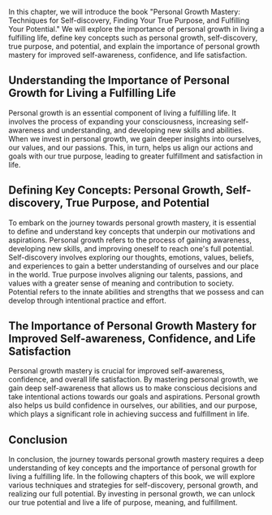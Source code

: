 
In this chapter, we will introduce the book "Personal Growth Mastery: Techniques for Self-discovery, Finding Your True Purpose, and Fulfilling Your Potential." We will explore the importance of personal growth in living a fulfilling life, define key concepts such as personal growth, self-discovery, true purpose, and potential, and explain the importance of personal growth mastery for improved self-awareness, confidence, and life satisfaction.

Understanding the Importance of Personal Growth for Living a Fulfilling Life
----------------------------------------------------------------------------

Personal growth is an essential component of living a fulfilling life. It involves the process of expanding your consciousness, increasing self-awareness and understanding, and developing new skills and abilities. When we invest in personal growth, we gain deeper insights into ourselves, our values, and our passions. This, in turn, helps us align our actions and goals with our true purpose, leading to greater fulfillment and satisfaction in life.

Defining Key Concepts: Personal Growth, Self-discovery, True Purpose, and Potential
-----------------------------------------------------------------------------------

To embark on the journey towards personal growth mastery, it is essential to define and understand key concepts that underpin our motivations and aspirations. Personal growth refers to the process of gaining awareness, developing new skills, and improving oneself to reach one's full potential. Self-discovery involves exploring our thoughts, emotions, values, beliefs, and experiences to gain a better understanding of ourselves and our place in the world. True purpose involves aligning our talents, passions, and values with a greater sense of meaning and contribution to society. Potential refers to the innate abilities and strengths that we possess and can develop through intentional practice and effort.

The Importance of Personal Growth Mastery for Improved Self-awareness, Confidence, and Life Satisfaction
--------------------------------------------------------------------------------------------------------

Personal growth mastery is crucial for improved self-awareness, confidence, and overall life satisfaction. By mastering personal growth, we gain deep self-awareness that allows us to make conscious decisions and take intentional actions towards our goals and aspirations. Personal growth also helps us build confidence in ourselves, our abilities, and our purpose, which plays a significant role in achieving success and fulfillment in life.

Conclusion
----------

In conclusion, the journey towards personal growth mastery requires a deep understanding of key concepts and the importance of personal growth for living a fulfilling life. In the following chapters of this book, we will explore various techniques and strategies for self-discovery, personal growth, and realizing our full potential. By investing in personal growth, we can unlock our true potential and live a life of purpose, meaning, and fulfillment.
